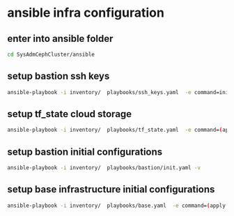 # ansible infra configuration
## enter into ansible folder
```bash
cd SysAdmCephCluster/ansible
```
## setup bastion ssh keys 
```bash
ansible-playbook -i inventory/  playbooks/ssh_keys.yaml  -e command=init  -v
```
## setup tf_state cloud storage  
```bash
ansible-playbook -i inventory/  playbooks/tf_state.yaml  -e command=(apply or destroy) -v
```

## setup bastion initial configurations  
```bash
ansible-playbook -i inventory/  playbooks/bastion/init.yaml -v
```

## setup base infrastructure initial configurations  
```bash
ansible-playbook -i inventory/  playbooks/base.yaml  -e command=(apply or destroy) -v
```
